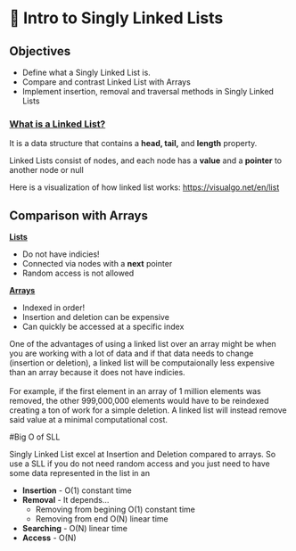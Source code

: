 # 📝 Intro to Singly Linked Lists

## Objectives

- Define what a Singly Linked List is. 
- Compare and contrast Linked List with Arrays
- Implement insertion, removal and traversal methods in Singly Linked Lists

### <u>What is a Linked List?</u>
It is a data structure that contains a **head, tail,** and **length** property.

Linked Lists consist of nodes, and each node has a **value** and a **pointer** to another node or null

Here is a visualization of how linked list works:
 https://visualgo.net/en/list

## Comparison with Arrays

<u>**Lists**</u>
- Do not have indicies!
- Connected via nodes with a **next** pointer
- Random access is not allowed

<u>**Arrays**</u>

- Indexed in order!
- Insertion and deletion can be expensive
- Can quickly be accessed at a specific index

One of the advantages of using a linked list over an array might be when you are working with a lot of data and if that data needs to change (insertion or deletion), a linked list will be computaionally less expensive than an array because it does not have indicies.</br></br> 
For example, if the first element in an array of 1 million elements was removed, the other 999,000,000 elements would have to be reindexed creating a ton of work for a simple deletion. A linked list will instead remove said value at a minimal computational cost.


#Big O of SLL

Singly Linked List excel at Insertion and Deletion compared to arrays. So use a SLL if you do not need random access and you just need to have some data represented in the list in an 

- <b>Insertion</b> - O(1) constant time
- <b>Removal</b> - It depends... 
    - Removing from begining O(1) constant time
    - Removing from end O(N) linear time
- <b>Searching</b> - O(N) linear time
- <b>Access</b> - O(N)



